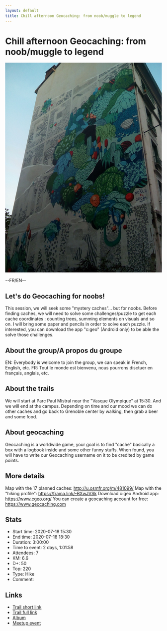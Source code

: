```yaml
---
layout: default
title: Chill afternoon Geocaching: from noob/muggle to legend
---
```


# Chill afternoon Geocaching: from noob/muggle to legend

![2020-07-18](../img/orig/2020-07-18.jpg)

--FR/EN--

Let's do Geocaching for noobs!
---------------
This session, we will seek some "mystery caches"... but for noobs. Before finding caches, we will need to solve some challenges/puzzle to get each cache coordinates : counting trees, summing elements on visuals and so on. I will bring some paper and pencils in order to solve each puzzle. If interested, you can download the app "c:geo" (Android only) to be able the solve those challenges.

About the group/A propos du groupe
---------------
EN: Everybody is welcome to join the group, we can speak in French, English, etc.
FR: Tout le monde est bienvenu, nous pourrons disctuer en français, anglais, etc.

About the trails
---------------
We will start at Parc Paul Mistral near the "Vasque Olympique" at 15:30.
And we will end at the campus. Depending on time and our mood we can do other caches and go back to Grenoble center by walking, then grab a beer and some food.

About geocaching
---------------
Geocaching is a worldwide game, your goal is to find "cache" basically a box with a logbook inside and some other funny stuffs. When found, you will have to write our Geocaching username on it to be credited by game points.

More details
---------------
Map with the 17 planned caches: http://u.osmfr.org/m/481099/
Map with the "hiking profile": https://frama.link/-BXwJVSk
Download c:geo Android app: https://www.cgeo.org/
You can create a geocaching account for free: https://www.geocaching.com

## Stats

- Start time: 2020-07-18 15:30
- End time: 2020-07-18 18:30
- Duration: 3:00:00
- Time to event: 2 days, 1:01:58
- Attendees: 7
- KM: 6.6
- D+: 50
- Top: 220
- Type: Hike
- Comment: 

## Links

- [Trail short link](https://frama.link/vjEtRFtR)
- [Trail full link]()
- [Album](https://binnette.github.io/GacImg2020/)
- [Meetup event](https://www.meetup.com/grenoble-adventure-club-english-french/events/271960604/)
